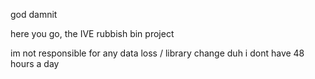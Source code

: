 god damnit

here you go, the IVE rubbish bin project

im not responsible for any data loss / library change
duh
i dont have 48 hours a day
